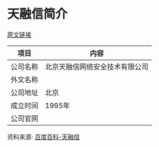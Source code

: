 # 天融信简介

[原文链接](https://www.it-this-year.com/2020/05/12/495)

|项目|内容|
|-----|-----|
|公司名称|北京天融信网络安全技术有限公司|
|外文名称||
|公司地址|北京|
|成立时间|1995年|
|公司官网||

资料来源: 
[百度百科-天融信](https://baike.baidu.com/item/%E5%A4%A9%E8%9E%8D%E4%BF%A1)